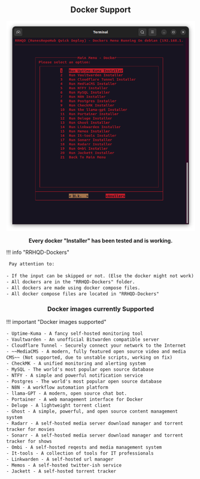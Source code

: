 <div align="center">

<h2> Docker Support </h2>

![Alt text](../../../Images/Docker-Images.png)

**Every docker "Installer" has been tested and is working.**

</div>

!!! info "RRHQD-Dockers"

     Pay attention to:

    - If the input can be skipped or not. (Else the docker might not work)
    - All dockers are in the "RRHQD-Dockers" folder. 
    - All dockers are made using docker compose files.
    - All docker compose files are located in "RRHQD-Dockers"

<div align="center">

<h3> Docker images currently Supported </h3>

</div>

!!! important "Docker images supported"

    - Uptime-Kuma - A fancy self-hosted monitoring tool
    - Vaultwarden - An unofficial Bitwarden compatible server
    - Cloudflare Tunnel - Securely connect your network to the Internet
    - ~~MediaCMS - A modern, fully featured open source video and media CMS~~ (Not supported, due to unstable scripts, working on fix)
    - CheckMK - A unified monitoring and alerting system
    - MySQL - The world's most popular open source database
    - NTFY - A simple and powerful notification service
    - Postgres - The world's most popular open source database
    - N8N - A workflow automation platform
    - llama-GPT - A modern, open source chat bot.
    - Portainer - A web management interface for Docker
    - Deluge - A lightweight torrent client
    - Ghost - A simple, powerful, and open source content management system
    - Radarr - A self-hosted media server download manager and torrent tracker for movies
    - Sonarr - A self-hosted media server download manager and torrent tracker for shows
    - Ombi - A self-hosted reqests and media management system
    - It-tools - A collection of tools for IT professionals
    - Linkwarden - A self-hosted url manager
    - Memos - A self-hosted twitter-ish service
    - Jackett - A self-hosted torrent tracker 
